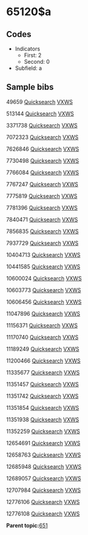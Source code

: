 # 65120$a

## Codes

-   Indicators
    -   First: 2
    -   Second: 0
-   Subfield: a

## Sample bibs

49659 [Quicksearch](https://search.library.yale.edu/catalog/49659) [VXWS](http://prodorbis.library.yale.edu:7014/vxws/GetHoldingsService?bibId=49659)

513144 [Quicksearch](https://search.library.yale.edu/catalog/513144) [VXWS](http://prodorbis.library.yale.edu:7014/vxws/GetHoldingsService?bibId=513144)

3371738 [Quicksearch](https://search.library.yale.edu/catalog/3371738) [VXWS](http://prodorbis.library.yale.edu:7014/vxws/GetHoldingsService?bibId=3371738)

7072323 [Quicksearch](https://search.library.yale.edu/catalog/7072323) [VXWS](http://prodorbis.library.yale.edu:7014/vxws/GetHoldingsService?bibId=7072323)

7626846 [Quicksearch](https://search.library.yale.edu/catalog/7626846) [VXWS](http://prodorbis.library.yale.edu:7014/vxws/GetHoldingsService?bibId=7626846)

7730498 [Quicksearch](https://search.library.yale.edu/catalog/7730498) [VXWS](http://prodorbis.library.yale.edu:7014/vxws/GetHoldingsService?bibId=7730498)

7766084 [Quicksearch](https://search.library.yale.edu/catalog/7766084) [VXWS](http://prodorbis.library.yale.edu:7014/vxws/GetHoldingsService?bibId=7766084)

7767247 [Quicksearch](https://search.library.yale.edu/catalog/7767247) [VXWS](http://prodorbis.library.yale.edu:7014/vxws/GetHoldingsService?bibId=7767247)

7775819 [Quicksearch](https://search.library.yale.edu/catalog/7775819) [VXWS](http://prodorbis.library.yale.edu:7014/vxws/GetHoldingsService?bibId=7775819)

7781396 [Quicksearch](https://search.library.yale.edu/catalog/7781396) [VXWS](http://prodorbis.library.yale.edu:7014/vxws/GetHoldingsService?bibId=7781396)

7840471 [Quicksearch](https://search.library.yale.edu/catalog/7840471) [VXWS](http://prodorbis.library.yale.edu:7014/vxws/GetHoldingsService?bibId=7840471)

7856835 [Quicksearch](https://search.library.yale.edu/catalog/7856835) [VXWS](http://prodorbis.library.yale.edu:7014/vxws/GetHoldingsService?bibId=7856835)

7937729 [Quicksearch](https://search.library.yale.edu/catalog/7937729) [VXWS](http://prodorbis.library.yale.edu:7014/vxws/GetHoldingsService?bibId=7937729)

10404713 [Quicksearch](https://search.library.yale.edu/catalog/10404713) [VXWS](http://prodorbis.library.yale.edu:7014/vxws/GetHoldingsService?bibId=10404713)

10441585 [Quicksearch](https://search.library.yale.edu/catalog/10441585) [VXWS](http://prodorbis.library.yale.edu:7014/vxws/GetHoldingsService?bibId=10441585)

10600024 [Quicksearch](https://search.library.yale.edu/catalog/10600024) [VXWS](http://prodorbis.library.yale.edu:7014/vxws/GetHoldingsService?bibId=10600024)

10603773 [Quicksearch](https://search.library.yale.edu/catalog/10603773) [VXWS](http://prodorbis.library.yale.edu:7014/vxws/GetHoldingsService?bibId=10603773)

10606456 [Quicksearch](https://search.library.yale.edu/catalog/10606456) [VXWS](http://prodorbis.library.yale.edu:7014/vxws/GetHoldingsService?bibId=10606456)

11047896 [Quicksearch](https://search.library.yale.edu/catalog/11047896) [VXWS](http://prodorbis.library.yale.edu:7014/vxws/GetHoldingsService?bibId=11047896)

11156371 [Quicksearch](https://search.library.yale.edu/catalog/11156371) [VXWS](http://prodorbis.library.yale.edu:7014/vxws/GetHoldingsService?bibId=11156371)

11170740 [Quicksearch](https://search.library.yale.edu/catalog/11170740) [VXWS](http://prodorbis.library.yale.edu:7014/vxws/GetHoldingsService?bibId=11170740)

11189249 [Quicksearch](https://search.library.yale.edu/catalog/11189249) [VXWS](http://prodorbis.library.yale.edu:7014/vxws/GetHoldingsService?bibId=11189249)

11200466 [Quicksearch](https://search.library.yale.edu/catalog/11200466) [VXWS](http://prodorbis.library.yale.edu:7014/vxws/GetHoldingsService?bibId=11200466)

11335677 [Quicksearch](https://search.library.yale.edu/catalog/11335677) [VXWS](http://prodorbis.library.yale.edu:7014/vxws/GetHoldingsService?bibId=11335677)

11351457 [Quicksearch](https://search.library.yale.edu/catalog/11351457) [VXWS](http://prodorbis.library.yale.edu:7014/vxws/GetHoldingsService?bibId=11351457)

11351742 [Quicksearch](https://search.library.yale.edu/catalog/11351742) [VXWS](http://prodorbis.library.yale.edu:7014/vxws/GetHoldingsService?bibId=11351742)

11351854 [Quicksearch](https://search.library.yale.edu/catalog/11351854) [VXWS](http://prodorbis.library.yale.edu:7014/vxws/GetHoldingsService?bibId=11351854)

11351938 [Quicksearch](https://search.library.yale.edu/catalog/11351938) [VXWS](http://prodorbis.library.yale.edu:7014/vxws/GetHoldingsService?bibId=11351938)

11352259 [Quicksearch](https://search.library.yale.edu/catalog/11352259) [VXWS](http://prodorbis.library.yale.edu:7014/vxws/GetHoldingsService?bibId=11352259)

12654691 [Quicksearch](https://search.library.yale.edu/catalog/12654691) [VXWS](http://prodorbis.library.yale.edu:7014/vxws/GetHoldingsService?bibId=12654691)

12658763 [Quicksearch](https://search.library.yale.edu/catalog/12658763) [VXWS](http://prodorbis.library.yale.edu:7014/vxws/GetHoldingsService?bibId=12658763)

12685948 [Quicksearch](https://search.library.yale.edu/catalog/12685948) [VXWS](http://prodorbis.library.yale.edu:7014/vxws/GetHoldingsService?bibId=12685948)

12689057 [Quicksearch](https://search.library.yale.edu/catalog/12689057) [VXWS](http://prodorbis.library.yale.edu:7014/vxws/GetHoldingsService?bibId=12689057)

12707984 [Quicksearch](https://search.library.yale.edu/catalog/12707984) [VXWS](http://prodorbis.library.yale.edu:7014/vxws/GetHoldingsService?bibId=12707984)

12776106 [Quicksearch](https://search.library.yale.edu/catalog/12776106) [VXWS](http://prodorbis.library.yale.edu:7014/vxws/GetHoldingsService?bibId=12776106)

12776108 [Quicksearch](https://search.library.yale.edu/catalog/12776108) [VXWS](http://prodorbis.library.yale.edu:7014/vxws/GetHoldingsService?bibId=12776108)

**Parent topic:**[651](../../tags/651/651.md)

